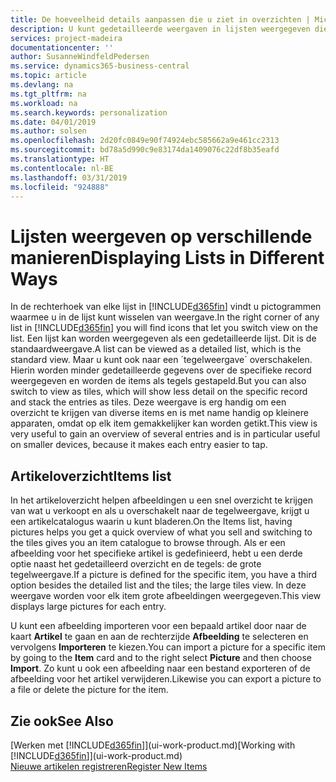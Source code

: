 ```yaml
---
title: De hoeveelheid details aanpassen die u ziet in overzichten | Microsoft Docs
description: U kunt gedetailleerde weergaven in lijsten weergegeven die meer informatie bieden, of als tekens die gemakkelijk visueel te scannen zijn.
services: project-madeira
documentationcenter: ''
author: SusanneWindfeldPedersen
ms.service: dynamics365-business-central
ms.topic: article
ms.devlang: na
ms.tgt_pltfrm: na
ms.workload: na
ms.search.keywords: personalization
ms.date: 04/01/2019
ms.author: solsen
ms.openlocfilehash: 2d20fc0849e90f74924ebc585662a9e461cc2313
ms.sourcegitcommit: bd78a5d990c9e83174da1409076c22df8b35eafd
ms.translationtype: HT
ms.contentlocale: nl-BE
ms.lasthandoff: 03/31/2019
ms.locfileid: "924888"
---
```

# <a name="displaying-lists-in-different-ways"></a><span data-ttu-id="1e8db-103">Lijsten weergeven op verschillende manieren</span><span class="sxs-lookup"><span data-stu-id="1e8db-103">Displaying Lists in Different Ways</span></span>
<span data-ttu-id="1e8db-104">In de rechterhoek van elke lijst in [!INCLUDE[d365fin](includes/d365fin_md.md)] vindt u pictogrammen waarmee u in de lijst kunt wisselen van weergave.</span><span class="sxs-lookup"><span data-stu-id="1e8db-104">In the right corner of any list in [!INCLUDE[d365fin](includes/d365fin_md.md)] you will find icons that let you switch view on the list.</span></span> <span data-ttu-id="1e8db-105">Een lijst kan worden weergegeven als een gedetailleerde lijst. Dit is de standaardweergave.</span><span class="sxs-lookup"><span data-stu-id="1e8db-105">A list can be viewed as a detailed list, which is the standard view.</span></span> <span data-ttu-id="1e8db-106">Maar u kunt ook naar een ´tegelweergave´ overschakelen. Hierin worden minder gedetailleerde gegevens over de specifieke record weergegeven en worden de items als tegels gestapeld.</span><span class="sxs-lookup"><span data-stu-id="1e8db-106">But you can also switch to view as tiles, which will show less detail on the specific record and stack the entries as tiles.</span></span> <span data-ttu-id="1e8db-107">Deze weergave is erg handig om een overzicht te krijgen van diverse items en is met name handig op kleinere apparaten, omdat op elk item gemakkelijker kan worden getikt.</span><span class="sxs-lookup"><span data-stu-id="1e8db-107">This view is very useful to gain an overview of several entries and is in particular useful on smaller devices, because it makes each entry easier to tap.</span></span>

## <a name="items-list"></a><span data-ttu-id="1e8db-108">Artikeloverzicht</span><span class="sxs-lookup"><span data-stu-id="1e8db-108">Items list</span></span>
<span data-ttu-id="1e8db-109">In het artikeloverzicht helpen afbeeldingen u een snel overzicht te krijgen van wat u verkoopt en als u overschakelt naar de tegelweergave, krijgt u een artikelcatalogus waarin u kunt bladeren.</span><span class="sxs-lookup"><span data-stu-id="1e8db-109">On the Items list, having pictures helps you get a quick overview of what you sell and switching to the tiles gives you an item catalogue to browse through.</span></span> <span data-ttu-id="1e8db-110">Als er een afbeelding voor het specifieke artikel is gedefinieerd, hebt u een derde optie naast het gedetailleerd overzicht en de tegels: de grote tegelweergave.</span><span class="sxs-lookup"><span data-stu-id="1e8db-110">If a picture is defined for the specific item, you have a third option besides the detailed list and the tiles; the large tiles view.</span></span> <span data-ttu-id="1e8db-111">In deze weergave worden voor elk item grote afbeeldingen weergegeven.</span><span class="sxs-lookup"><span data-stu-id="1e8db-111">This view displays large pictures for each entry.</span></span>

<span data-ttu-id="1e8db-112">U kunt een afbeelding importeren voor een bepaald artikel door naar de kaart **Artikel** te gaan en aan de rechterzijde **Afbeelding** te selecteren en vervolgens **Importeren** te kiezen.</span><span class="sxs-lookup"><span data-stu-id="1e8db-112">You can import a picture for a specific item by going to the **Item** card and to the right select **Picture** and then choose **Import**.</span></span> <span data-ttu-id="1e8db-113">Zo kunt u ook een afbeelding naar een bestand exporteren of de afbeelding voor het artikel verwijderen.</span><span class="sxs-lookup"><span data-stu-id="1e8db-113">Likewise you can export a picture to a file or delete the picture for the item.</span></span>  

## <a name="see-also"></a><span data-ttu-id="1e8db-114">Zie ook</span><span class="sxs-lookup"><span data-stu-id="1e8db-114">See Also</span></span>
<span data-ttu-id="1e8db-115">[Werken met [!INCLUDE[d365fin](includes/d365fin_md.md)]](ui-work-product.md)</span><span class="sxs-lookup"><span data-stu-id="1e8db-115">[Working with [!INCLUDE[d365fin](includes/d365fin_md.md)]](ui-work-product.md)</span></span>  
[<span data-ttu-id="1e8db-116">Nieuwe artikelen registreren</span><span class="sxs-lookup"><span data-stu-id="1e8db-116">Register New Items</span></span>](inventory-how-register-new-items.md)  
